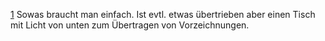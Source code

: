 [1](http://www.youtube.com/watch?v=DTb0k_P1wlY) Sowas braucht man
einfach. Ist evtl. etwas übertrieben aber einen Tisch mit Licht von
unten zum Übertragen von Vorzeichnungen.